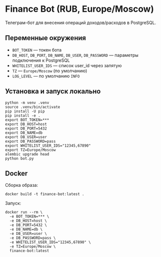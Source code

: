 # Finance Bot (RUB, Europe/Moscow)

Телеграм-бот для внесения операций доходов/расходов в PostgreSQL.

## Переменные окружения
- `BOT_TOKEN` — токен бота
- `DB_HOST`, `DB_PORT`, `DB_NAME`, `DB_USER`, `DB_PASSWORD` — параметры подключения к PostgreSQL
- `WHITELIST_USER_IDS` — список user_id через запятую
- `TZ` — `Europe/Moscow` (по умолчанию)
- `LOG_LEVEL` — по умолчанию `INFO`

## Установка и запуск локально
```
python -m venv .venv
source .venv/bin/activate
pip install -U pip
pip install -e .
export BOT_TOKEN=***
export DB_HOST=host
export DB_PORT=5432
export DB_NAME=db
export DB_USER=user
export DB_PASSWORD=pass
export WHITELIST_USER_IDS="12345,67890"
export TZ=Europe/Moscow
alembic upgrade head
python bot.py
```

## Docker
Сборка образа:
```
docker build -t finance-bot:latest .
```
Запуск:
```
docker run --rm \
  -e BOT_TOKEN=*** \
  -e DB_HOST=host \
  -e DB_PORT=5432 \
  -e DB_NAME=db \
  -e DB_USER=user \
  -e DB_PASSWORD=pass \
  -e WHITELIST_USER_IDS="12345,67890" \
  -e TZ=Europe/Moscow \
  finance-bot:latest
```
